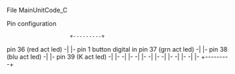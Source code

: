 File MainUnitCode_C

Pin configuration


                        +---------+
pin 36 (red act led)   -|         |- pin 1 button digital in
pin 37 (grn act led)   -|         |-
pin 38 (blu act led)   -|         |-
pin 39 (K act led)     -|         |-
                       -|         |-
                       -|         |-
                       -|         |-
                       -|         |-
                       -|         |-
                       -|         |-
                        +---------+
               
